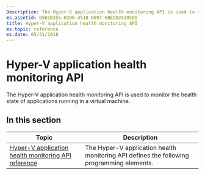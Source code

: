 ```yaml
---
Description: The Hyper-V application health monitoring API is used to monitor the health state of applications running in a virtual machine.
ms.assetid: 05B1B355-0200-451B-B097-6BED02430C8D
title: Hyper-V application health monitoring API
ms.topic: reference
ms.date: 05/31/2018
---
```


# Hyper-V application health monitoring API

The Hyper-V application health monitoring API is used to monitor the health state of applications running in a virtual machine.

## In this section



| Topic                                                                                                                     | Description                                                                                          |
|---------------------------------------------------------------------------------------------------------------------------|------------------------------------------------------------------------------------------------------|
| [Hyper-V application health monitoring API reference](hyper-v-application-health-monitoring-api-reference.md)<br/> | The Hyper-V application health monitoring API defines the following programming elements.<br/> |



 

 

 




